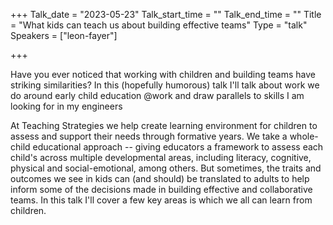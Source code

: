 +++
Talk_date = "2023-05-23"
Talk_start_time = ""
Talk_end_time = ""
Title = "What kids can teach us about building effective teams"
Type = "talk"
Speakers = ["leon-fayer"]

+++

Have you ever noticed that working with children and building teams have striking similarities?  In this (hopefully humorous) talk I'll talk about work we do around early child education @work and draw parallels to skills I am looking for in my engineers

At Teaching Strategies we help create learning environment for children to assess and support their needs through formative years. We take a whole-child educational approach -- giving educators a framework to assess each child's across multiple developmental areas, including literacy, cognitive, physical and social-emotional, among others. But sometimes, the traits and outcomes we see in kids can (and should) be translated to adults to help inform some of the decisions made in building effective and collaborative teams. In this talk I'll cover a few key areas is which we all can learn from children.

